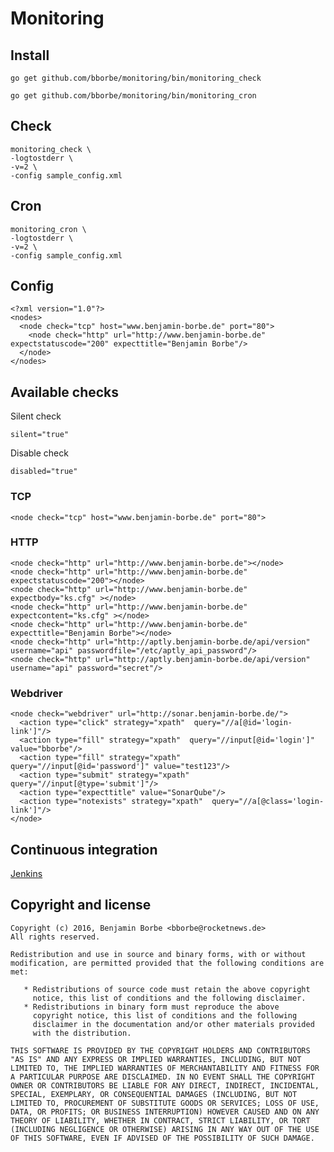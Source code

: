 # Monitoring

## Install

`go get github.com/bborbe/monitoring/bin/monitoring_check`

`go get github.com/bborbe/monitoring/bin/monitoring_cron`

## Check

```
monitoring_check \ 
-logtostderr \
-v=2 \
-config sample_config.xml
```

## Cron

```
monitoring_cron \ 
-logtostderr \
-v=2 \
-config sample_config.xml
```

## Config

```
<?xml version="1.0"?>
<nodes>
  <node check="tcp" host="www.benjamin-borbe.de" port="80">
    <node check="http" url="http://www.benjamin-borbe.de" expectstatuscode="200" expecttitle="Benjamin Borbe"/>
  </node>
</nodes>
```
## Available checks

Silent check

`silent="true"`

Disable check

`disabled="true"`

### TCP

```
<node check="tcp" host="www.benjamin-borbe.de" port="80">
```

### HTTP

```
<node check="http" url="http://www.benjamin-borbe.de"></node>
<node check="http" url="http://www.benjamin-borbe.de" expectstatuscode="200"></node>
<node check="http" url="http://www.benjamin-borbe.de" expectbody="ks.cfg" ></node>
<node check="http" url="http://www.benjamin-borbe.de" expectcontent="ks.cfg" ></node>
<node check="http" url="http://www.benjamin-borbe.de" expecttitle="Benjamin Borbe"></node>
<node check="http" url="http://aptly.benjamin-borbe.de/api/version" username="api" passwordfile="/etc/aptly_api_password"/>
<node check="http" url="http://aptly.benjamin-borbe.de/api/version" username="api" password="secret"/>
```

### Webdriver

```
<node check="webdriver" url="http://sonar.benjamin-borbe.de/">
  <action type="click" strategy="xpath"  query="//a[@id='login-link']"/>
  <action type="fill" strategy="xpath"  query="//input[@id='login']" value="bborbe"/>
  <action type="fill" strategy="xpath"  query="//input[@id='password']" value="test123"/>
  <action type="submit" strategy="xpath"  query="//input[@type='submit']"/>
  <action type="expecttitle" value="SonarQube"/>
  <action type="notexists" strategy="xpath"  query="//a[@class='login-link']"/>
</node>
```

## Continuous integration

[Jenkins](https://www.benjamin-borbe.de/jenkins/job/Go-Monitoring/)

## Copyright and license

    Copyright (c) 2016, Benjamin Borbe <bborbe@rocketnews.de>
    All rights reserved.
    
    Redistribution and use in source and binary forms, with or without
    modification, are permitted provided that the following conditions are
    met:
    
       * Redistributions of source code must retain the above copyright
         notice, this list of conditions and the following disclaimer.
       * Redistributions in binary form must reproduce the above
         copyright notice, this list of conditions and the following
         disclaimer in the documentation and/or other materials provided
         with the distribution.

    THIS SOFTWARE IS PROVIDED BY THE COPYRIGHT HOLDERS AND CONTRIBUTORS
    "AS IS" AND ANY EXPRESS OR IMPLIED WARRANTIES, INCLUDING, BUT NOT
    LIMITED TO, THE IMPLIED WARRANTIES OF MERCHANTABILITY AND FITNESS FOR
    A PARTICULAR PURPOSE ARE DISCLAIMED. IN NO EVENT SHALL THE COPYRIGHT
    OWNER OR CONTRIBUTORS BE LIABLE FOR ANY DIRECT, INDIRECT, INCIDENTAL,
    SPECIAL, EXEMPLARY, OR CONSEQUENTIAL DAMAGES (INCLUDING, BUT NOT
    LIMITED TO, PROCUREMENT OF SUBSTITUTE GOODS OR SERVICES; LOSS OF USE,
    DATA, OR PROFITS; OR BUSINESS INTERRUPTION) HOWEVER CAUSED AND ON ANY
    THEORY OF LIABILITY, WHETHER IN CONTRACT, STRICT LIABILITY, OR TORT
    (INCLUDING NEGLIGENCE OR OTHERWISE) ARISING IN ANY WAY OUT OF THE USE
    OF THIS SOFTWARE, EVEN IF ADVISED OF THE POSSIBILITY OF SUCH DAMAGE.
